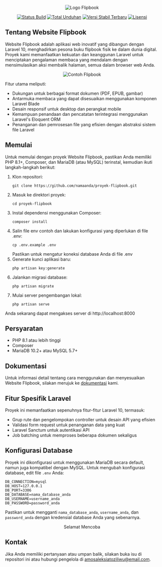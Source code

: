 <p align="center">
<img src="/api/placeholder/400/200" alt="Logo Flipbook">
</p>

<p align="center">
<a href="https://github.com/namaanda/proyek-flipbook/actions"><img src="https://github.com/namaanda/proyek-flipbook/workflows/tests/badge.svg" alt="Status Build"></a>
<a href="https://packagist.org/packages/namaanda/proyek-flipbook"><img src="https://img.shields.io/packagist/dt/namaanda/proyek-flipbook" alt="Total Unduhan"></a>
<a href="https://packagist.org/packages/namaanda/proyek-flipbook"><img src="https://img.shields.io/packagist/v/namaanda/proyek-flipbook" alt="Versi Stabil Terbaru"></a>
<a href="https://packagist.org/packages/namaanda/proyek-flipbook"><img src="https://img.shields.io/packagist/l/namaanda/proyek-flipbook" alt="Lisensi"></a>
</p>

## Tentang Website Flipbook

Website Flipbook adalah aplikasi web inovatif yang dibangun dengan Laravel 10, menghadirkan pesona buku flipbook fisik ke dalam dunia digital. Proyek kami memanfaatkan kekuatan dan keanggunan Laravel untuk menciptakan pengalaman membaca yang mendalam dengan mensimulasikan aksi membalik halaman, semua dalam browser web Anda.

<p align="center">
<img src="/api/placeholder/600/400" alt="Contoh Flipbook">
</p>

Fitur utama meliputi:

- Dukungan untuk berbagai format dokumen (PDF, EPUB, gambar)
- Antarmuka membaca yang dapat disesuaikan menggunakan komponen Laravel Blade
- Desain responsif untuk desktop dan perangkat mobile
- Kemampuan penandaan dan pencatatan terintegrasi menggunakan Laravel's Eloquent ORM
- Penanganan dan pemrosesan file yang efisien dengan abstraksi sistem file Laravel

## Memulai

Untuk memulai dengan proyek Website Flipbook, pastikan Anda memiliki PHP 8.1+, Composer, dan MariaDB (atau MySQL) terinstal, kemudian ikuti langkah-langkah berikut:

1. Klon repositori:
   ```
   git clone https://github.com/namaanda/proyek-flipbook.git
   ```
2. Masuk ke direktori proyek:
   ```
   cd proyek-flipbook
   ```
3. Instal dependensi menggunakan Composer:
   ```
   composer install
   ```
4. Salin file env contoh dan lakukan konfigurasi yang diperlukan di file .env:
   ```
   cp .env.example .env
   ```
   Pastikan untuk mengatur koneksi database Anda di file .env
5. Generate kunci aplikasi baru:
   ```
   php artisan key:generate
   ```
6. Jalankan migrasi database:
   ```
   php artisan migrate
   ```
7. Mulai server pengembangan lokal:
   ```
   php artisan serve
   ```

Anda sekarang dapat mengakses server di http://localhost:8000

## Persyaratan

- PHP 8.1 atau lebih tinggi
- Composer
- MariaDB 10.2+ atau MySQL 5.7+

## Dokumentasi

Untuk informasi detail tentang cara menggunakan dan menyesuaikan Website Flipbook, silakan merujuk ke [dokumentasi](https://github.com/namaanda/proyek-flipbook/wiki) kami.

## Fitur Spesifik Laravel

Proyek ini memanfaatkan sepenuhnya fitur-fitur Laravel 10, termasuk:

- Grup rute dan pengelompokan controller untuk desain API yang efisien
- Validasi form request untuk penanganan data yang kuat
- Laravel Sanctum untuk autentikasi API
- Job batching untuk memproses beberapa dokumen sekaligus

## Konfigurasi Database

Proyek ini dikonfigurasi untuk menggunakan MariaDB secara default, namun juga kompatibel dengan MySQL. Untuk mengubah konfigurasi database, edit file `.env` Anda:

```
DB_CONNECTION=mysql
DB_HOST=127.0.0.1
DB_PORT=3306
DB_DATABASE=nama_database_anda
DB_USERNAME=username_anda
DB_PASSWORD=password_anda
```

Pastikan untuk mengganti `nama_database_anda`, `username_anda`, dan `password_anda` dengan kredensial database Anda yang sebenarnya.

<p align="center">Selamat Mencoba</p>

## Kontak

Jika Anda memiliki pertanyaan atau umpan balik, silakan buka isu di repositori ini atau hubungi pengelola di amosaleksiatoziliwu@email.com.
